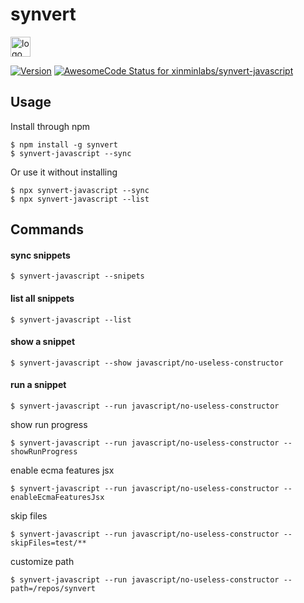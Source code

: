 # synvert

<img src="https://synvert.xinminlabs.com/img/logo_96.png" alt="logo" width="32" height="32" />

[![Version](https://img.shields.io/npm/v/synvert.svg)](https://npmjs.org/package/synvert)
[![AwesomeCode Status for xinminlabs/synvert-javascript](https://awesomecode.io/projects/a211af53-b83c-49e0-b12f-985463cbf297/status)](https://awesomecode.io/repos/xinminlabs/synvert-javascript)

## Usage

Install through npm

```
$ npm install -g synvert
$ synvert-javascript --sync
```

Or use it without installing

```
$ npx synvert-javascript --sync
$ npx synvert-javascript --list
```

## Commands

#### sync snippets

```
$ synvert-javascript --snipets
```

#### list all snippets

```
$ synvert-javascript --list
```

#### show a snippet

```
$ synvert-javascript --show javascript/no-useless-constructor
```

#### run a snippet

```
$ synvert-javascript --run javascript/no-useless-constructor 
```

show run progress

```
$ synvert-javascript --run javascript/no-useless-constructor --showRunProgress
```

enable ecma features jsx

```
$ synvert-javascript --run javascript/no-useless-constructor --enableEcmaFeaturesJsx
```

skip files

```
$ synvert-javascript --run javascript/no-useless-constructor --skipFiles=test/**
```

customize path

```
$ synvert-javascript --run javascript/no-useless-constructor --path=/repos/synvert
```
